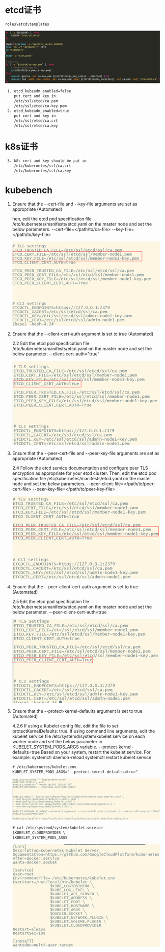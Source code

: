 # etcd证书

```
roles\etcd\templates
```

![image-20210218090330048](kubespray%E8%AF%81%E4%B9%A6.assets/image-20210218090330048.png)

```
 1. etcd_kubeadm_enabled=false
 	put cert and key in 
 	/etc/ssl/etcd/ca.pem
 	/etc/ssl/etcd/ca-key.pem
 2. etcd_kubeadm_enabled=true
  	put cert and key in 
 	/etc/ssl/etcd/ca.crt
 	/etc/ssl/etcd/ca.key
```



# k8s证书

```
 3. k8s cert and key should be put in 
 	/etc/kubernetes/ssl/ca.crt
 	/etc/kubernetes/ssl/ca.key
```



# kubebench

1. Ensure that the --cert-file and --key-file arguments are set as appropriate (Automated)

   hen, edit the etcd pod specification file /etc/kubernetes/manifests/etcd.yaml
   on the master node and set the below parameters.
   --cert-file=</path/to/ca-file>
   --key-file=</path/to/key-file>

   ![image-20210218103103851](kubespray%E8%AF%81%E4%B9%A6.assets/image-20210218103103851.png)

2. Ensure that the --client-cert-auth argument is set to true (Automated)

   2.2 Edit the etcd pod specification file /etc/kubernetes/manifests/etcd.yaml on the master
   node and set the below parameter.
   --client-cert-auth="true"

   ![image-20210218103158525](kubespray%E8%AF%81%E4%B9%A6.assets/image-20210218103158525.png)

3. Ensure that the --peer-cert-file and --peer-key-file arguments are set as appropriate (Automated)

   2.4 Follow the etcd service documentation and configure peer TLS encryption as appropriate
   for your etcd cluster.
   Then, edit the etcd pod specification file /etc/kubernetes/manifests/etcd.yaml on the
   master node and set the below parameters.
   --peer-client-file=</path/to/peer-cert-file>
   --peer-key-file=</path/to/peer-key-file>

   ![image-20210218103343711](kubespray%E8%AF%81%E4%B9%A6.assets/image-20210218103343711.png)

4. Ensure that the --peer-client-cert-auth argument is set to true (Automated)

   2.5 Edit the etcd pod specification file /etc/kubernetes/manifests/etcd.yaml on the master
   node and set the below parameter.
   --peer-client-cert-auth=true

   ![image-20210218103416186](kubespray%E8%AF%81%E4%B9%A6.assets/image-20210218103416186.png)

5. Ensure that the --protect-kernel-defaults argument is set to true (Automated)

   4.2.6 If using a Kubelet config file, edit the file to set protectKernelDefaults: true.
   If using command line arguments, edit the kubelet service file
   /etc/systemd/system/kubelet.service on each worker node and
   set the below parameter in KUBELET_SYSTEM_PODS_ARGS variable.
   --protect-kernel-defaults=true
   Based on your system, restart the kubelet service. For example:
   systemctl daemon-reload
   systemctl restart kubelet.service

   ```
   # /etc/kubernetes/kubelet.env
   KUBELET_SYSTEM_PODS_ARGS="--protect-kernel-defaults=true"
   ```

   ![image-20210218103626577](kubespray%E8%AF%81%E4%B9%A6.assets/image-20210218103626577.png)

   ```
   # cat /etc/systemd/system/kubelet.service
   $KUBELET_CLOUDPROVIDER \
   $KUBELET_SYSTEM_PODS_ARGS
   ```

   ![image-20210218103747444](kubespray%E8%AF%81%E4%B9%A6.assets/image-20210218103747444.png)